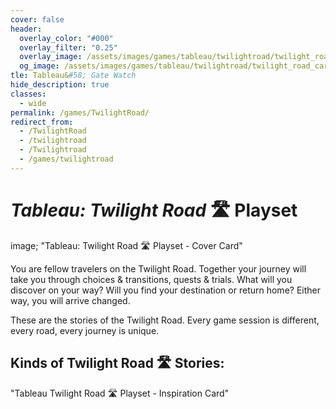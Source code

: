 ```yaml
---
cover: false
header:
  overlay_color: "#000"
  overlay_filter: "0.25"
  overlay_image: /assets/images/games/tableau/twilightroad/twilight_road_banner_1280_360.jpg
  og_image: /assets/images/games/tableau/twilightroad/twilight_road_card.jpg
tle: Tableau&#58; Gate Watch
hide_description: true
classes:
  - wide
permalink: /games/TwilightRoad/
redirect_from:
  - /TwilightRoad
  - /twilightroad
  - /Twilightroad
  - /games/twilightroad
---
```


# ***Tableau:*** *Twilight Road* 🛣️ Playset

image; "Tableau: Twilight Road 🛣 Playset - Cover Card"

You are fellow travelers on the Twilight Road. Together your journey will take you through choices & transitions, quests & trials. What will you discover on your way? Will you find your destination or return home? Either way, you will arrive changed.

These are the stories of the Twilight Road. Every game session is different, every road, every journey is unique.

## Kinds of Twilight Road 🛣 Stories:

"Tableau Twilight Road 🛣 Playset - Inspiration Card"

